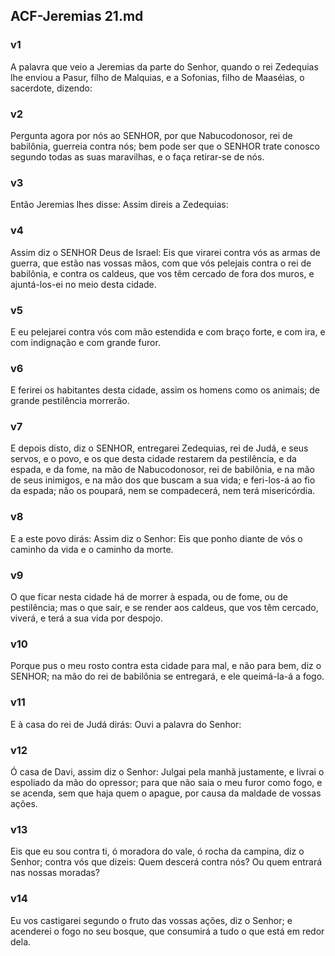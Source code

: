 ## ACF-Jeremias 21.md
### v1
 A palavra que veio a Jeremias da parte do Senhor, quando o rei Zedequias lhe enviou a Pasur, filho de Malquias, e a Sofonias, filho de Maaséias, o sacerdote, dizendo:
### v2
 Pergunta agora por nós ao SENHOR, por que Nabucodonosor, rei de babilônia, guerreia contra nós; bem pode ser que o SENHOR trate conosco segundo todas as suas maravilhas, e o faça retirar-se de nós.
### v3
 Então Jeremias lhes disse: Assim direis a Zedequias:
### v4
 Assim diz o SENHOR Deus de Israel: Eis que virarei contra vós as armas de guerra, que estão nas vossas mãos, com que vós pelejais contra o rei de babilônia, e contra os caldeus, que vos têm cercado de fora dos muros, e ajuntá-los-ei no meio desta cidade.
### v5
 E eu pelejarei contra vós com mão estendida e com braço forte, e com ira, e com indignação e com grande furor.
### v6
 E ferirei os habitantes desta cidade, assim os homens como os animais; de grande pestilência morrerão.
### v7
 E depois disto, diz o SENHOR, entregarei Zedequias, rei de Judá, e seus servos, e o povo, e os que desta cidade restarem da pestilência, e da espada, e da fome, na mão de Nabucodonosor, rei de babilônia, e na mão de seus inimigos, e na mão dos que buscam a sua vida; e feri-los-á ao fio da espada; não os poupará, nem se compadecerá, nem terá misericórdia.
### v8
 E a este povo dirás: Assim diz o Senhor: Eis que ponho diante de vós o caminho da vida e o caminho da morte.
### v9
 O que ficar nesta cidade há de morrer à espada, ou de fome, ou de pestilência; mas o que sair, e se render aos caldeus, que vos têm cercado, viverá, e terá a sua vida por despojo.
### v10
 Porque pus o meu rosto contra esta cidade para mal, e não para bem, diz o SENHOR; na mão do rei de babilônia se entregará, e ele queimá-la-á a fogo.
### v11
 E à casa do rei de Judá dirás: Ouvi a palavra do Senhor:
### v12
 Ó casa de Davi, assim diz o Senhor: Julgai pela manhã justamente, e livrai o espoliado da mão do opressor; para que não saia o meu furor como fogo, e se acenda, sem que haja quem o apague, por causa da maldade de vossas ações.
### v13
 Eis que eu sou contra ti, ó moradora do vale, ó rocha da campina, diz o Senhor; contra vós que dizeis: Quem descerá contra nós? Ou quem entrará nas nossas moradas?
### v14
 Eu vos castigarei segundo o fruto das vossas ações, diz o Senhor; e acenderei o fogo no seu bosque, que consumirá a tudo o que está em redor dela.
